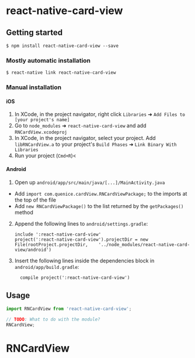 
# react-native-card-view

## Getting started

`$ npm install react-native-card-view --save`

### Mostly automatic installation

`$ react-native link react-native-card-view`

### Manual installation


#### iOS

1. In XCode, in the project navigator, right click `Libraries` ➜ `Add Files to [your project's name]`
2. Go to `node_modules` ➜ `react-native-card-view` and add `RNCardView.xcodeproj`
3. In XCode, in the project navigator, select your project. Add `libRNCardView.a` to your project's `Build Phases` ➜ `Link Binary With Libraries`
4. Run your project (`Cmd+R`)<

#### Android

1. Open up `android/app/src/main/java/[...]/MainActivity.java`
  - Add `import com.quenice.cardView.RNCardViewPackage;` to the imports at the top of the file
  - Add `new RNCardViewPackage()` to the list returned by the `getPackages()` method
2. Append the following lines to `android/settings.gradle`:
  	```
  	include ':react-native-card-view'
  	project(':react-native-card-view').projectDir = new File(rootProject.projectDir, 	'../node_modules/react-native-card-view/android')
  	```
3. Insert the following lines inside the dependencies block in `android/app/build.gradle`:
  	```
      compile project(':react-native-card-view')
  	```


## Usage
```javascript
import RNCardView from 'react-native-card-view';

// TODO: What to do with the module?
RNCardView;
```
  # RNCardView
